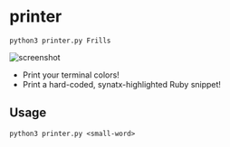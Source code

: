 # printer

```
python3 printer.py Frills
```

![screenshot]('screenshots/printer.png')

- Print your terminal colors!
- Print a hard-coded, synatx-highlighted Ruby snippet!

## Usage

```
python3 printer.py <small-word>
```

